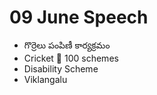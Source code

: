 # 09 June Speech 

- గొర్రెలు పంపిణీ కార్యక్రమం 
- Cricket 🏏 100 schemes 
- Disability Scheme 
- Viklangalu